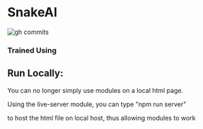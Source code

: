 # SnakeAI
![gh commits](https://img.shields.io/github/last-commit/GandyT/SnakeAI)

### Trained Using <Insert Training Algorithm>

## Run Locally:

You can no longer simply use modules on a local html page.

Using the live-server module, you can type "npm run server"

to host the html file on local host, thus allowing modules to work
